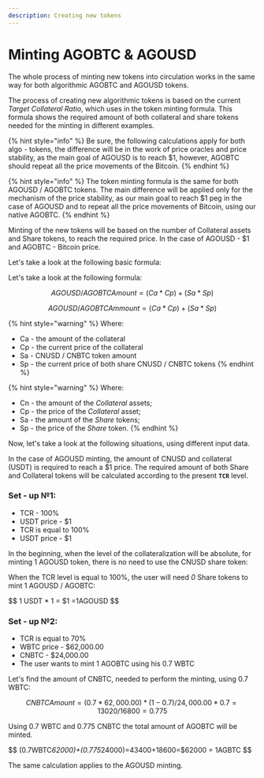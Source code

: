 ```yaml
---
description: Creating new tokens
---
```


# Minting AGOBTC & AGOUSD

The whole process of minting new tokens into circulation works in the same way for both algorithmic AGOBTC and AGOUSD tokens.

The process of creating new algorithmic tokens is based on the current _Target Collateral Ratio_, which uses in the token minting formula. This formula shows the required amount of both collateral and share tokens needed for the minting in different examples.

{% hint style="info" %}
Be sure, the following calculations apply for both algo - tokens, the difference will be in the work of price oracles and price stability, as the main goal of AGOUSD is to reach $1, however, AGOBTC should repeat all the price movements of the Bitcoin.
{% endhint %}

{% hint style="info" %}
The token minting formula is the same for both AGOUSD / AGOBTC tokens. The main difference will be applied only for the mechanism of the price stability, as our main goal to reach $1 peg in the case of AGOUSD and to repeat all the price movements of Bitcoin, using our native AGOBTC.
{% endhint %}

Minting of the new tokens will be based on the number of Collateral assets and Share tokens, to reach the required price. In the case of AGOUSD - $1 and AGOBTC - Bitcoin price.

Let's take a look at the following basic formula:

Let's take a look at the following formula:

$$
AGOUSD / AGOBTC Amount=(Ca*Cp) +(Sa*Sp)
$$

$$
AGOUSD/AGOBTC Ammount =(Ca * Cp) + (Sa *Sp)
$$

{% hint style="warning" %}
Where:

* Ca - the amount of the collateral
* Cp - the current price of the collateral
* Sa - CNUSD / CNBTC token amount
* Sp - the current price of both share CNUSD / CNBTC tokens
{% endhint %}

{% hint style="warning" %}
Where:

* Cn - the amount of the _Collateral_ assets;
* Cp - the price of the _Collateral_ asset;
* Sa - the amount of the _Share_ tokens;
* Sp - the price of the _Share_ token.
{% endhint %}

Now, let's take a look at the following situations, using different input data.

In the case of AGOUSD minting, the amount of CNUSD and collateral \(USDT\) is required to reach a $1 price. The required amount of both Share and Collateral tokens will be calculated according to the present **`TCR`** level.

### Set - up №1:

* TCR - 100%
* USDT price - $1
* TCR is equal to 100%
* USDT price - $1

In the beginning, when the level of the collateralization will be absolute, for minting 1 AGOUSD token, there is no need to use the CNUSD share token:

When the TCR level is equal to 100%, the user will need _0_  Share tokens to mint 1 AGOUSD / AGOBTC:

$$
1 USDT * 1 = $1 =1AGOUSD
$$

### Set - up №2:

* TCR  is equal to 70%
* WBTC price - $62,000.00
* CNBTC - $24,000.00
* The user wants to mint 1 AGOBTC using his 0.7 WBTC

Let's find the amount of CNBTC, needed to perform the minting, using 0.7 WBTC:

$$
CNBTC Amount= (0.7*62,000.00)*(1-0.7)/24,000.00*0.7=13020/16800=0.775
$$

Using 0.7 WBTC and 0.775 CNBTC the total amount of AGOBTC will be minted.

$$
(0.7WBTC*62000)+(0.775*24000)=43400+18600=$62000 = 1AGBTC
$$

The same calculation applies to the AGOUSD minting.

